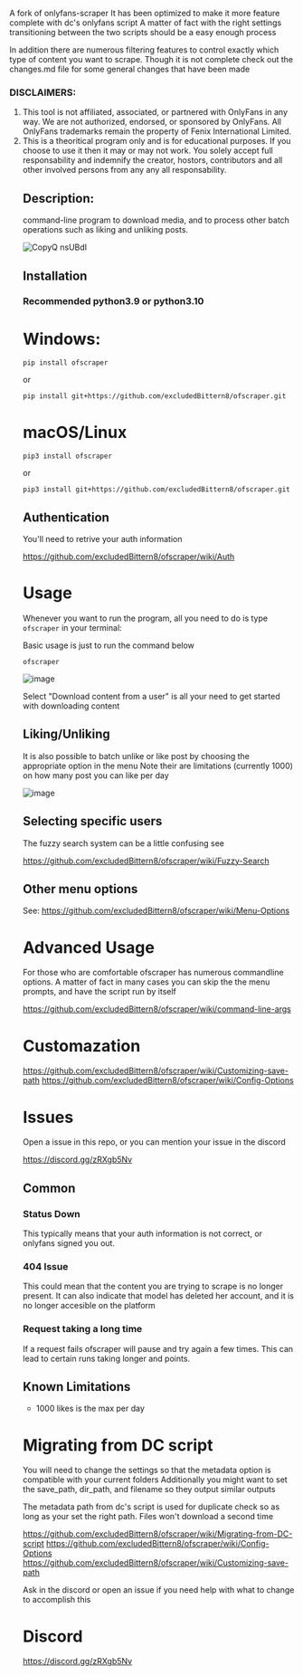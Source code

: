 A fork of onlyfans-scraper 
It has been optimized to make it more feature complete with dc's onlyfans script
A matter of fact with the right settings transitioning between the two scripts should be a easy enough process

In addition there are numerous filtering features to control exactly which type of content you want to scrape.
Though it is not complete check out the changes.md file for some general changes that have been made

<h3>DISCLAIMERS:</h3>
<ol>
    <li>
        This tool is not affiliated, associated, or partnered with OnlyFans in any way. We are not authorized, endorsed, or sponsored by OnlyFans. All OnlyFans trademarks remain the property of Fenix International Limited.
    </li>
    <li>
        This is a theoritical program only and is for educational purposes. If you choose to use it then it may or may not work. You solely accept full responsability and indemnify the creator, hostors, contributors and all other involved persons from any any all responsability.
    </li>


  ## Description:
  command-line program to download media, and to process other batch operations such as liking and unliking posts.
    

![CopyQ nsUBdI](https://user-images.githubusercontent.com/67020411/227816586-fb685959-cd3f-45af-adea-14773b7154f9.png)



## Installation

### Recommended python3.9 or python3.10


# Windows: 
```
pip install ofscraper
```
or 

```
pip install git+https://github.com/excludedBittern8/ofscraper.git 
```

#  macOS/Linux
```
pip3 install ofscraper
```
or
```
pip3 install git+https://github.com/excludedBittern8/ofscraper.git 
```

## Authentication

You'll need to retrive your auth information 
    
https://github.com/excludedBittern8/ofscraper/wiki/Auth



# Usage

Whenever you want to run the program, all you need to do is type `ofscraper` in your terminal:

Basic usage is just to run the command below

```
ofscraper
```

![image](https://user-images.githubusercontent.com/67020411/230732583-dd064665-a59e-4714-92e7-393893061ac0.png)
  
 Select "Download content from a user" is all your need to get started with downloading content
 
## Liking/Unliking

It is also possible to batch unlike or like post by choosing the appropriate option in the menu
Note their are limitations (currently 1000) on how many post you can like per day

![image](https://user-images.githubusercontent.com/67020411/230735256-2d8aa788-53dc-49ee-ada8-5ddf5546851c.png)

## Selecting specific users

The fuzzy search system can be a little confusing see
    
https://github.com/excludedBittern8/ofscraper/wiki/Fuzzy-Search 
    
## Other menu options    
  
 See: https://github.com/excludedBittern8/ofscraper/wiki/Menu-Options 
 

 # Advanced Usage
    
 For those who are comfortable ofscraper has numerous commandline options.
 A matter of fact in many cases you can skip the the menu prompts, and have the script run by itself
 
  https://github.com/excludedBittern8/ofscraper/wiki/command-line-args
 
 # Customazation
    
https://github.com/excludedBittern8/ofscraper/wiki/Customizing-save-path
https://github.com/excludedBittern8/ofscraper/wiki/Config-Options

  
# Issues
Open a issue in this repo, or you can mention your issue in the discord

https://discord.gg/zRXgb5Nv
    
## Common
### Status Down
      
This typically means that your auth information is not correct, or onlyfans signed you out.
### 404 Issue 
    
This could mean that the content you are trying to scrape is no longer present. It can also indicate that model has deleted her account, and it is no longer accesible on the platform
    
 ### Request taking a long time
   If a request fails ofscraper will pause and try again a few times. This can lead to certain runs taking longer and points.

 ## Known Limitations
 - 1000 likes is the max per day
    
    

# Migrating from DC script

You will need to change the settings so that the metadata option is compatible with your current folders
Additionally you might want to set the save_path, dir_path, and filename so they output similar outputs

The metadata path from dc's script is used for duplicate check so as long as your set the right path.
Files won't download a second time

https://github.com/excludedBittern8/ofscraper/wiki/Migrating-from-DC-script
https://github.com/excludedBittern8/ofscraper/wiki/Config-Options
https://github.com/excludedBittern8/ofscraper/wiki/Customizing-save-path

Ask in the discord or open an issue if you need help with what to change to accomplish this



# Discord

https://discord.gg/zRXgb5Nv
    
    

  
    









